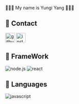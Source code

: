 🧑🏻‍💻 My name is Yungi Yang 🧑🏻‍💻

## 📌 Contact
[<img src='https://cdn.jsdelivr.net/npm/simple-icons@3.0.1/icons/github.svg' alt='github' height='30'>](https://github.com/studycode167)  [<img src='https://cdn.jsdelivr.net/npm/simple-icons@3.0.1/icons/instagram.svg' alt='instagram' height='30'>](https://www.instagram.com/dev.yungiy/) 

## 📌 FrameWork
![node.js](https://img.shields.io/badge/node.js-339933?style=for-the-badge&logo=Node.js&logoColor=white)
![react](https://img.shields.io/badge/react-61DAFB?style=for-the-badge&logo=react&logoColor=black)

## 📌 Languages
![javascript](https://img.shields.io/badge/javascript-F7DF1E?style=for-the-badge&logo=javascript&logoColor=black)
